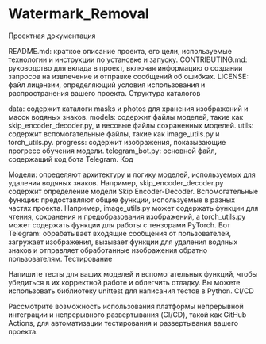 # Watermark_Removal
Проектная документация

README.md: краткое описание проекта, его цели, используемые технологии и инструкции по установке и запуску.
CONTRIBUTING.md: руководство для вклада в проект, включая информацию о создании запросов на извлечение и отправке сообщений об ошибках.
LICENSE: файл лицензии, определяющий условия использования и распространения вашего проекта.
Структура каталогов

data: содержит каталоги masks и photos для хранения изображений и масок водяных знаков.
models: содержит файлы моделей, такие как skip_encoder_decoder.py, и весовые файлы сохраненных моделей.
utils: содержит вспомогательные файлы, такие как image_utils.py и torch_utils.py.
progress: содержит изображения, показывающие прогресс обучения модели.
telegram_bot.py: основной файл, содержащий код бота Telegram.
Код

Модели: определяют архитектуру и логику моделей, используемых для удаления водяных знаков. Например, skip_encoder_decoder.py содержит определение модели Skip Encoder-Decoder.
Вспомогательные функции: предоставляют общие функции, используемые в разных частях проекта. Например, image_utils.py может содержать функции для чтения, сохранения и предобразования изображений, а torch_utils.py может содержать функции для работы с тензорами PyTorch.
Бот Telegram: обрабатывает входящие сообщения от пользователей, загружает изображения, вызывает функции для удаления водяных знаков и отправляет обработанные изображения обратно пользователям.
Тестирование

Напишите тесты для ваших моделей и вспомогательных функций, чтобы убедиться в их корректной работе и облегчить отладку. Вы можете использовать библиотеку unittest для написания тестов в Python.
CI/CD

Рассмотрите возможность использования платформы непрерывной интеграции и непрерывного развертывания (CI/CD), такой как GitHub Actions, для автоматизации тестирования и развертывания вашего проекта.
